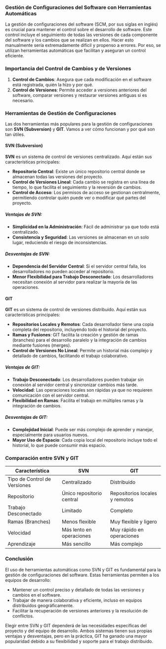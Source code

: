 ### Gestión de Configuraciones del Software con Herramientas Automáticas

La gestión de configuraciones del software (SCM, por sus siglas en inglés) es crucial para mantener el control sobre el desarrollo de software. Este control incluye el seguimiento de todas las versiones de cada componente del software y los cambios que se realizan en ellos. Hacer esto manualmente sería extremadamente difícil y propenso a errores. Por eso, se utilizan herramientas automáticas que facilitan y aseguran un control eficiente.

### Importancia del Control de Cambios y de Versiones

1. **Control de Cambios**: Asegura que cada modificación en el software está registrada, quién la hizo y por qué.
2. **Control de Versiones**: Permite acceder a versiones anteriores del software, comparar versiones y restaurar versiones antiguas si es necesario.

### Herramientas de Gestión de Configuraciones

Las dos herramientas más populares para la gestión de configuraciones son **SVN (Subversion)** y **GIT**. Vamos a ver cómo funcionan y por qué son tan útiles.

#### SVN (Subversion)

**SVN** es un sistema de control de versiones centralizado. Aquí están sus características principales:

- **Repositorio Central**: Existe un único repositorio central donde se almacenan todas las versiones del proyecto.
- **Control de Versiones Lineal**: Cada cambio se registra en una línea de tiempo, lo que facilita el seguimiento y la reversión de cambios.
- **Control de Acceso**: Los permisos de acceso se gestionan centralmente, permitiendo controlar quién puede ver o modificar qué partes del proyecto.

##### Ventajas de SVN:
- **Simplicidad en la Administración**: Fácil de administrar ya que todo está centralizado.
- **Consistencia y Seguridad**: Las versiones se almacenan en un solo lugar, reduciendo el riesgo de inconsistencias.

##### Desventajas de SVN:
- **Dependencia del Servidor Central**: Si el servidor central falla, los desarrolladores no pueden acceder al repositorio.
- **Menor Flexibilidad para Trabajo Desconectado**: Los desarrolladores necesitan conexión al servidor para realizar la mayoría de las operaciones.

#### GIT

**GIT** es un sistema de control de versiones distribuido. Aquí están sus características principales:

- **Repositorios Locales y Remotos**: Cada desarrollador tiene una copia completa del repositorio, incluyendo todo el historial del proyecto.
- **Ramas y Fusiones**: GIT facilita la creación y gestión de ramas (branches) para el desarrollo paralelo y la integración de cambios mediante fusiones (merges).
- **Control de Versiones No Lineal**: Permite un historial más complejo y detallado de cambios, facilitando el trabajo colaborativo.

##### Ventajas de GIT:
- **Trabajo Desconectado**: Los desarrolladores pueden trabajar sin conexión al servidor central y sincronizar cambios más tarde.
- **Velocidad**: Las operaciones locales son rápidas ya que no requieren comunicación con el servidor central.
- **Flexibilidad en Ramas**: Facilita el trabajo en múltiples ramas y la integración de cambios.

##### Desventajas de GIT:
- **Complejidad Inicial**: Puede ser más complejo de aprender y manejar, especialmente para usuarios nuevos.
- **Mayor Uso de Espacio**: Cada copia local del repositorio incluye todo el historial, lo que puede consumir más espacio.

### Comparación entre SVN y GIT

| Característica                | SVN                       | GIT                           |
|-------------------------------|---------------------------|-------------------------------|
| Tipo de Control de Versiones  | Centralizado              | Distribuido                   |
| Repositorio                   | Único repositorio central | Repositorios locales y remotos|
| Trabajo Desconectado          | Limitado                  | Completo                      |
| Ramas (Branches)              | Menos flexible            | Muy flexible y ligero         |
| Velocidad                     | Más lento en operaciones  | Muy rápido en operaciones     |
| Aprendizaje                   | Más sencillo              | Más complejo                  |
 
### Conclusión

El uso de herramientas automáticas como SVN y GIT es fundamental para la gestión de configuraciones del software. Estas herramientas permiten a los equipos de desarrollo:

- Mantener un control preciso y detallado de todas las versiones y cambios en el software.
- Trabajar de manera colaborativa y eficiente, incluso en equipos distribuidos geográficamente.
- Facilitar la recuperación de versiones anteriores y la resolución de conflictos.

Elegir entre SVN y GIT dependerá de las necesidades específicas del proyecto y del equipo de desarrollo. Ambos sistemas tienen sus propias ventajas y desventajas, pero en la práctica, GIT ha ganado una mayor popularidad debido a su flexibilidad y soporte para el trabajo distribuido.